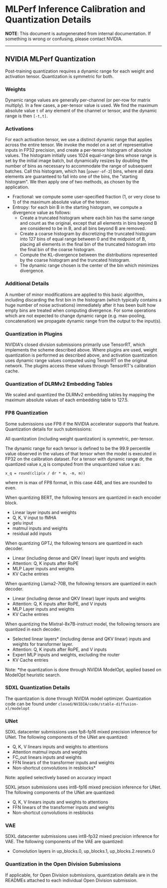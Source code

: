 # MLPerf Inference Calibration and Quantization Details
**NOTE**: This document is autogenerated from internal documentation. If something is wrong or confusing, please contact NVIDIA.

---

## NVIDIA MLPerf Quantization

Post-training quantization requires a dynamic range for each weight and activation tensor. Quantization is symmetric for both.

### Weights

Dynamic range values are generally per-channel (or per-row for matrix multiply). In a few cases, a per-tensor value is used. We find the maximum absolute value `t` of any element of the channel or tensor, and the dynamic range is then `[-t,t]`.

### Activations

For each activation tensor, we use a distinct dynamic range that applies across the entire tensor. We invoke the model on a set of representative inputs in FP32 precision, and create a per-tensor histogram of absolute values. The histogram initially uses 1024 equal-range bins whose range is set by the initial image batch, but dynamically resizes by doubling the number of bins as necessary to accommodate the range of subsequent batches. Call this histogram, which has [`power-of-2`] bins, where all data elements are guaranteed to fall into one of the bins, the "starting histogram". We then apply one of two methods, as chosen by the application.

- Fractional: we compute some user-specified fraction (1, or very close to 1) of the maximum absolute value of the tensor.
- Entropy: for each bin B in the starting histogram, we compute a divergence value as follows:
    - Create a truncated histogram where each bin has the same range and count as the original, except that all elements in bins beyond B are considered to be in B, and all bins beyond B are removed.
    - Create a coarse histogram by discretizing the truncated histogram into 127 bins of equal range between 0 and the midpoint of B, placing all elements in the final bin of the truncated histogram into the final bin of the coarse histogram.
    - Compute the KL-divergence between the distributions represented by the coarse histogram and the truncated histogram.
    - The dynamic range chosen is the center of the bin which minimizes divergence.

### Additional Details

A number of minor modifications are applied to this basic algorithm, including discarding the first bin in the histogram (which typically contains a huge number of noise activations) immediately after it has been built how empty bins are treated when computing divergence. For some operations which are not expected to change dynamic range (e.g. max-pooling, concatenation) we propagate dynamic range from the output to the input(s).

### Quantization in Plugins

NVIDIA's closed division submissions primarily use TensorRT, which implements the scheme described above. Where plugins are used, weight quantization is performed as described above, and activation quantization uses dynamic range values computed using TensorRT on the original network. The plugins access these values through TensorRT's calibration cache.

### Quantization of DLRMv2 Embedding Tables

We scaled and quantized the DLRMv2 embedding tables by mapping the maximum absolute values of each embedding table to 127.5.

### FP8 Quantization

Some submissions use FP8 if the NVIDIA accelerator supports that feature. Quantization details for such submissions:

All quantization (including weight quantization) is symmetric, per-tensor.

The dynamic range for each tensor is defined to be the 99.9 percentile value observed in the values of that tensor when the model is executed in FP32 on the calibration dataset. For a tensor with dynamic range dr, the quantized value x_q is computed from the unquantized value x as:

```
x_q = round(clip(x / dr * m, -m, m))
```
where m is max of FP8 format, in this case 448, and ties are rounded to even.

When quantizing BERT, the following tensors are quantized in each encoder block.

- Linear layer inputs and weights
- Q, K, V input to fMHA
- gelu input
- matmul inputs and weights
- residual add inputs

When quantizing GPTJ, the following tensors are quantized in each decoder.

- Linear (including dense and QKV linear) layer inputs and weights
- Attention: Q, K inputs after RoPE
- MLP Layer inputs and weights
- KV Cache entries

When quantizing Llama2-70B, the following tensors are quantized in each decoder.

- Linear (including dense and QKV linear) layer inputs and weights
- Attention: Q, K inputs after RoPE, and V inputs
- MLP Layer inputs and weights
- KV Cache entries

When quantizing the Mixtral-8x7B-instruct model, the following tensors are quantized in each decoder.

- Selected linear layers* (including dense and QKV linear) inputs and weights for transformer layer.
- Attention: Q, K inputs after RoPE, and V inputs
- Expert MLP inputs and weights, excluding the router
- KV Cache entries

Note: *the quantization is done through NVIDIA ModelOpt, applied based on ModelOpt heuristic search.

### SDXL Quantization Details

The quantization is done through NVIDIA model optimizer. Quantization code can be found under `closed/NVIDIA/code/stable-diffusion-xl/modelopt`

### UNet

SDXL datacenter submissions uses fp8-fp16 mixed precision inference for UNet. The following components of the UNet are quantized:

- Q, K, V linears inputs and weights to attentions
- Attention matmul inputs and weights
- FC_out linears inputs and weights
- FFN linears of the transformer inputs and weights
- Non-shortcut convolutions in resblocks*

Note: applied selectively based on accuracy impact

SDXL jetson submissions uses int8-fp16 mixed precision inference for UNet. The following components of the UNet are quantized:

- Q, K, V linears inputs and weights to attentions
- FFN linears of the transformer inputs and weights
- Non-shortcut convolutions in resblocks

### VAE

SDXL datacenter submissions uses int8-fp32 mixed precision inference for VAE. The following components of the VAE are quantized:

- Convolution layers in up_blocks.0, up_blocks.1, up_blocks.2.resnets.0

### Quantization in the Open Division Submissions

If applicable, for Open Division submissions, quantization details are in the READMEs attached to each individual Open Division submission.

